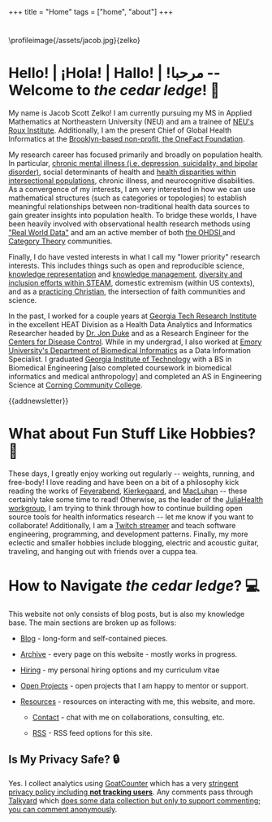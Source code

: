 +++
title = "Home"
tags = ["home", "about"]
+++

# 

\profileimage{/assets/jacob.jpg}{zelko}

# Hello! | ¡Hola! | Hallo! | !مرحبا -- Welcome to _the cedar ledge_! :wave:

My name is Jacob Scott Zelko!
I am currently pursuing my MS in Applied Mathematics at Northeastern University (NEU) and am a trainee of [NEU's Roux Institute](https://roux.northeastern.edu).
Additionally, I am the present Chief of Global Health Informatics at the [Brooklyn-based non-profit, the OneFact Foundation](https://www.onefact.org).

My research career has focused primarily and broadly on population health.
In particular, [chronic mental illness (i.e. depression, suicidality, and bipolar disorder)](https://jacobzelko.com/01052023041609-pilot-study-characterization/), social determinants of health and [health disparities within intersectional populations](https://jacobzelko.com/01102023212115-computable-phenotypes/), chronic illness, and neurocognitive disabilities.
As a convergence of my interests, I am very interested in how we can use mathematical structures (such as categories or topologies) to establish meaningful relationships between non-traditional health data sources to gain greater insights into population health.
To bridge these worlds, I have been heavily involved with observational health research methods using ["Real World Data"](https://jacobzelko.com/10282021140730-real-world-evidence/) and am an active member of both [the OHDSI ](https://www.ohdsi.org) and [Category Theory](https://johncarlosbaez.wordpress.com/2020/03/25/category-theory-community-server/) communities.

Finally, I do have vested interests in what I call my "lower priority" research interests.
This includes things such as open and reproducible science, [knowledge representation](https://jacobzelko.com/04172022033744-open-knowledge-standard/) and [knowledge management](https://jacobzelko.com/NoteMate/dev/), [diversity and inclusion efforts within STEAM](https://github.com/JuliaCommunity/CommunityFund), domestic extremism (within US contexts), and as a [practicing Christian](05072022162026-personal-faith-perspectives), the intersection of faith communities and science.

In the past, I worked for a couple years at [Georgia Tech Research Institute](https://gtri.gatech.edu/) in the excellent HEAT Division as a Health Data Analytics and Informatics Researcher headed by [Dr. Jon Duke](https://www.cc.gatech.edu/people/jon-duke) and as a Research Engineer for the [Centers for Disease Control](https://www.cdc.gov/).
While in my undergrad, I also worked at [Emory University's Department of Biomedical Informatics](https://med.emory.edu/departments/biomedical-informatics/index.html) as a Data Information Specialist.
I graduated [Georgia Institute of Technology](https://www.bme.gatech.edu/) with a BS in Biomedical Engineering [also completed coursework in biomedical informatics and medical anthropology] and completed an AS in Engineering Science at [Corning Community College](https://www.corning-cc.edu/academics/engineering-science/index.php).

{{addnewsletter}}

# What about Fun Stuff Like Hobbies? :guitar:

These days, I greatly enjoy working out regularly -- weights, running, and free-body!
I love reading and have been on a bit of a philosophy kick reading the works of [Feyerabend](https://jacobzelko.com/07122020043224-against-method/), [Kierkegaard](https://jacobzelko.com/11202022210340-fear-trembling/), and [MacLuhan](https://jacobzelko.com/05222022225241-understanding-media-extensions/) -- these certainly take some time to read!
Otherwise, as the leader of the [JuliaHealth workgroup](https://juliahealth.org), I am trying to think through how to continue building open source tools for health informatics research -- let me know if you want to collaborate!
Additionally, I am a [Twitch streamer](https://www.twitch.tv/thecedarprince) and teach software engineering, programming, and development patterns.
Finally, my more eclectic and smaller hobbies include blogging, electric and acoustic guitar, traveling, and hanging out with friends over a cuppa tea.

# How to Navigate _the cedar ledge_? :computer:

This website not only consists of blog posts, but is also my knowledge base.
The main sections are broken up as follows:

- [Blog](/blog/) - long-form and self-contained pieces.

- [Archive](/archive/) - every page on this website - mostly works in progress.

- [Hiring](/hiring/) - my personal hiring options and my curriculum vitae

- [Open Projects](/projects/) - open projects that I am happy to mentor or support.

- [Resources](/resources/) - resources on interacting with me, this website, and more.

    - [Contact](/resources/#contact-me) - chat with me on collaborations, consulting, etc.

    - [RSS](/resources/#rss) - RSS feed options for this site.


## Is My Privacy Safe? :lock:

Yes.
I collect analytics using [GoatCounter](https://www.goatcounter.com) which has a very [stringent privacy policy including **not tracking users**](https://www.goatcounter.com/help/privacy).
Any comments pass through [Talkyard](https://blog-comments.talkyard.io) which [does some data collection but only to support commenting; you can comment anonymously](https://comments-for-jacobzelko-com.talkyard.net/-/terms-of-use).
